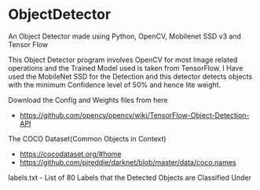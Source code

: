 # ObjectDetector
An Object Detector made using Python, OpenCV, Mobilenet SSD v3 and Tensor Flow

This Object Detector program involves OpenCV for most Image related operations and the Trained Model used is taken from TensorFlow. I Have used the MobileNet SSD for the Detection and this detector detects objects with the minimum Confidence level of 50% and hence lite weight. 

Download the Config and Weights files from here
- https://github.com/opencv/opencv/wiki/TensorFlow-Object-Detection-API

The COCO Dataset(Common Objects in Context)
- https://cocodataset.org/#home
- https://github.com/pjreddie/darknet/blob/master/data/coco.names

labels.txt - List of 80 Labels that the Detected Objects are Classified Under
